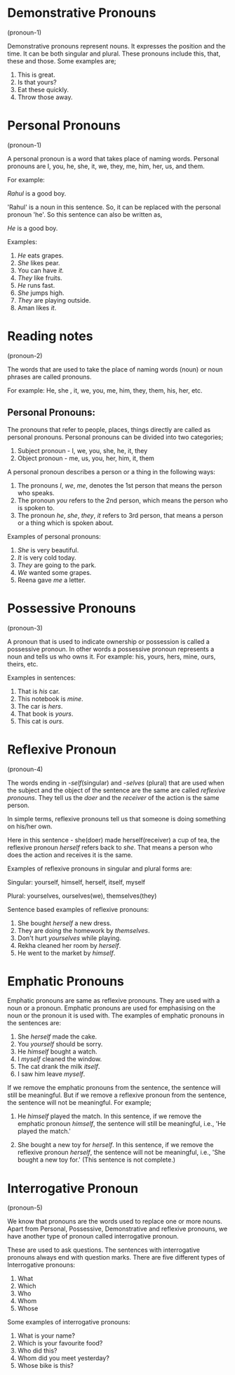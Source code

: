 # Demonstrative Pronouns

(pronoun-1)

Demonstrative pronouns represent nouns. It expresses the position and the time.
It can be both singular and plural. These pronouns include this, that, these and
those. Some examples are;

1. This is great.
2. Is that yours?
3. Eat these quickly.
4. Throw those away.

# Personal Pronouns

(pronoun-1)

A personal pronoun is a word that takes place of naming words. Personal pronouns
are I, you, he, she, it, we, they, me, him, her, us, and them.

For example: 

_Rahul_ is a good boy.

'Rahul' is a noun in this sentence. So, it can be replaced with the personal pronoun 'he'. So this sentence can also be written as, 

_He_ is a good boy.

Examples:

1. _He_ eats grapes.
2. _She_ likes pear.
3. You can have _it._
4. _They_ like fruits.
5. _He_ runs fast.
6. _She_ jumps high.
7. _They_ are playing outside.
8. Aman likes _it_.

# Reading notes

(pronoun-2)

The words that are used to take the place of naming words (noun) or noun phrases
are called pronouns.

For example: He, she , it, we, you, me, him, they, them, his, her, etc.

## Personal Pronouns:

The pronouns that refer to people, places, things directly are called as
personal pronouns. Personal pronouns can be divided into two categories;

1.  Subject pronoun - I, we, you, she, he, it, they
2.  Object pronoun - me, us, you, her, him, it, them

A personal pronoun describes a person or a thing in the following ways:

1. The pronouns _I_, _we_, _me_, denotes the 1st person that means the person
   who speaks.
2. The pronoun _you_ refers to the 2nd person, which means the person who is
   spoken to.
3. The pronoun _he_, _she_, _they_, _it_ refers to 3rd person, that means a
   person or a thing which is spoken about.

Examples of personal pronouns:

1. _She_ is very beautiful.
2. _It_ is very cold today.
3. _They_ are going to the park.
4. _We_ wanted some grapes.
5. Reena gave _me_ a letter.

# Possessive Pronouns

(pronoun-3)

A pronoun that is used to indicate ownership or possession is called a
possessive pronoun. In other words a possessive pronoun represents a noun and
tells us who owns it. For example: his, yours, hers, mine, ours, theirs, etc.

Examples in sentences:

1. That is _his_ car.
2. This notebook is _mine_.
3. The car is _hers_.
4. That book is _yours_.
5. This cat is _ours_.

# Reflexive Pronoun

(pronoun-4)

The words ending in _-self_(singular) and _-selves_ (plural) that are used when
the subject and the object of the sentence are the same are called _reflexive
pronouns_. They tell us the _doer_ and the _receiver_ of the action is the same
person.

In simple terms, reflexive pronouns tell us that someone is doing something on
his/her own.

Here in this sentence - she(doer) made herself(receiver) a cup of tea, the
reflexive pronoun _herself_ refers back to _she_. That means a person who does
the action and receives it is the same.

Examples of reflexive pronouns in singular and plural forms are:

Singular: yourself, himself, herself, itself, myself

Plural: yourselves, ourselves(we), themselves(they)

Sentence based examples of reflexive pronouns:

1. She bought _herself_ a new dress.
2. They are doing the homework by _themselves_.
3. Don't hurt _yourselves_ while playing.
4. Rekha cleaned her room by _herself_.
5. He went to the market by _himself_.

# Emphatic Pronouns

Emphatic pronouns are same as reflexive pronouns. They are used with a noun or a pronoun. Emphatic pronouns are used for emphasising on the noun or the pronoun it is used with. The examples of emphatic pronouns in the sentences are:
1. She *herself* made the cake.
2. You *yourself* should be sorry.
3. He *himself* bought a watch.
4. I *myself* cleaned the window.
5. The cat drank the milk *itself*.
6. I saw him leave *myself*.

If we remove the emphatic pronouns from the sentence, the sentence will still be meaningful. But if we remove a reflexive pronoun from the sentence, the sentence will not be meaningful. For example;
1. He *himself* played the match.
In this sentence, if we remove the emphatic pronoun *himself*, the sentence will still be meaningful, i.e.,
'He played the match.'

2. She bought a new toy for *herself*.
In this sentence, if we remove the reflexive pronoun *herself*, the sentence will not be meaningful, i.e.,
'She bought a new toy for.'
(This sentence is not complete.)

# Interrogative Pronoun

(pronoun-5)

We know that pronouns are the words used to replace one or more nouns. Apart
from Personal, Possessive, Demonstrative and reflexive pronouns, we have another
type of pronoun called interrogative pronoun.

These are used to ask questions. The sentences with interrogative pronouns
always end with question marks. There are five different types of
Interrogative pronouns:

1. What
2. Which
3. Who
4. Whom
5. Whose

Some examples of interrogative pronouns:

1. What is your name?
2. Which is your favourite food?
3. Who did this?
4. Whom did you meet yesterday?
5. Whose bike is this?

